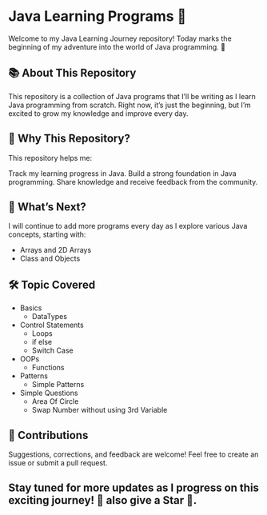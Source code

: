 # Java Learning Programs 🚀
Welcome to my Java Learning Journey repository! Today marks the beginning of my adventure into the world of Java programming. 🌟

## 📚 About This Repository

This repository is a collection of Java programs that I’ll be writing as I learn Java programming from scratch. Right now, it’s just the beginning, but I’m excited to grow my knowledge and improve every day.
## 🌟 Why This Repository?
This repository helps me:

Track my learning progress in Java.
Build a strong foundation in Java programming.
Share knowledge and receive feedback from the community.

## 🌱 What’s Next?

I will continue to add more programs every day as I explore various Java concepts, starting with:

- Arrays and 2D Arrays
- Class and Objects

## 🛠️ Topic Covered
- Basics
    - DataTypes
  <!-- - Variable Declaration and Initialization -->
- Control Statements
    - Loops
    - if else
    - Switch Case
- OOPs
    - Functions
- Patterns
    - Simple Patterns
- Simple Questions
    - Area Of Circle
    - Swap Number without using 3rd Variable

## 🤝 Contributions
Suggestions, corrections, and feedback are welcome! Feel free to create an issue or submit a pull request.

## Stay tuned for more updates as I progress on this exciting journey! 🚀 also give a Star 🌟.